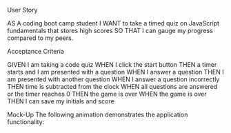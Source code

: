 User Story

AS A coding boot camp student
I WANT to take a timed quiz on JavaScript fundamentals that stores high scores
SO THAT I can gauge my progress compared to my peers.

Acceptance Criteria

GIVEN I am taking a code quiz
WHEN I click the start button
THEN a timer starts and I am presented with a question
WHEN I answer a question
THEN I am presented with another question
WHEN I answer a question incorrectly
THEN time is subtracted from the clock
WHEN all questions are answered or the timer reaches 0
THEN the game is over
WHEN the game is over
THEN I can save my initials and score

Mock-Up
The following animation demonstrates the application functionality:

